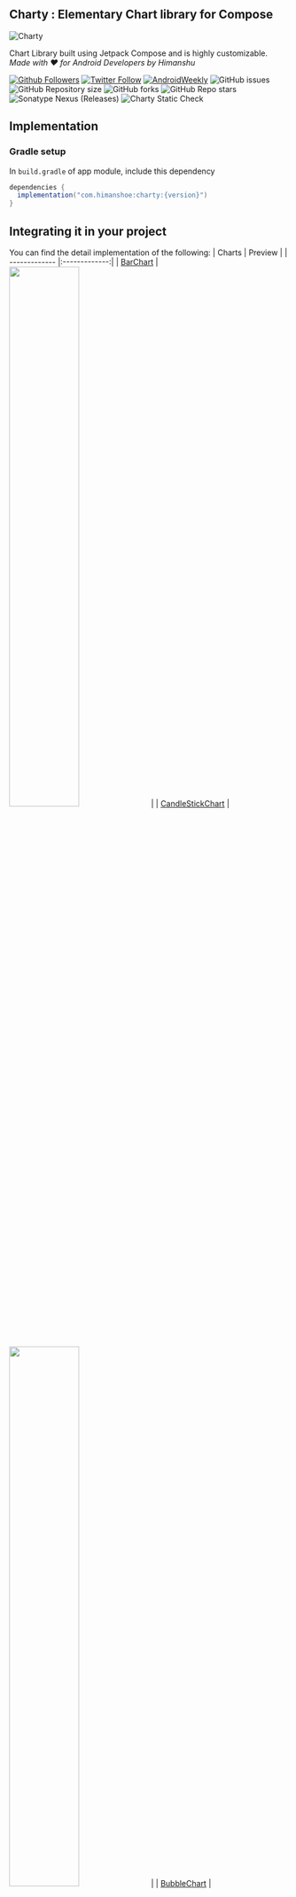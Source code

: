 ## Charty : Elementary Chart library for Compose

![Charty](image/charty-banner.png)

Chart Library built using Jetpack Compose and is highly customizable.
_Made with ❤️ for Android Developers by Himanshu_

[![Github Followers](https://img.shields.io/github/followers/hi-manshu?label=Follow&style=social)](https://github.com/hi-manshu)
[![Twitter Follow](https://img.shields.io/twitter/follow/hi_man_shoe?label=Follow&style=social)](https://twitter.com/hi_man_shoe)
[![AndroidWeekly](https://img.shields.io/badge/Featured%20in%20androidweekly.net-%23532-orange)](https://androidweekly.net/issues/issue-532)
![GitHub issues](https://img.shields.io/github/issues/hi-manshu/charty)
![GitHub Repository size](https://img.shields.io/github/repo-size/hi-manshu/charty)
![GitHub forks](https://img.shields.io/github/forks/hi-manshu/charty)
![GitHub Repo stars](https://img.shields.io/github/stars/hi-manshu/charty)
![Sonatype Nexus (Releases)](https://img.shields.io/nexus/r/com.himanshoe/charty)
![Charty Static Check](https://github.com/github/docs/actions/workflows/static-check.yml/badge.svg)


## Implementation

### Gradle setup

In `build.gradle` of app module, include this dependency

```gradle
dependencies {
  implementation("com.himanshoe:charty:{version}")
}
```

## Integrating it in your project

You can find the detail implementation of the following:
| Charts        | Preview           |
| ------------- |:-------------:|
| [BarChart](docs/BARCHART.md)      | <img src="image/demo/barchart.png" width=50% height=50%> |
| [CandleStickChart](docs/CANDLECHART.md)      | <img src="image/demo/candlestickchart.png" width=50% height=50%> |
| [BubbleChart](docs/BUBBLECHART.md)     | <img src="image/demo/barchart.png" width=50% height=50%> |
| [StackedBarChart](docs/STACKEDBARCHART.md)     | <img src="image/demo/stackedbarchart.png" width=50% height=50%> |
| [GroupedBarChart](docs/GROUPEDBARCHART.md)    | <img src="image/demo/groupbarhchart.png" width=50% height=50%> |
| [CircleChart](docs/CIRCLECHART.md)    | <img src="image/demo/circlechart.png" width=50% height=50%> |
| [PointChart](docs/POINTCHART.md)   | <img src="image/demo/pointchart.png" width=50% height=50%> |
| [LineChart](docs/LINECHART.md)  | <img src="image/demo/linechart.png" width=50% height=50%> |
| [CurveLineChart](docs/CURVEDLINECHART.md) | <img src="image/demo/curvedlinechart.png" width=50% height=50%> |
| [AreaChart](docs/AREACHART.md) | <img src="image/demo/areachart.png" width=50% height=50%> |
| [GaugeChart](docs/GAUGECHART.md) | <img src="image/demo/gaugechart.png" width=50% height=50%> |
| [PieChart](docs/PIECHART.md) | <img src="image/demo/Piechart.png" width=50% height=50%> |

### Contribution

Please feel free to fork it and open a PR.

## License

    Copyright 2023 Charty Contributors

    Licensed under the Apache License, Version 2.0 (the "License");
    you may not use this file except in compliance with the License.
    You may obtain a copy of the License at

        http://www.apache.org/licenses/LICENSE-2.0

    Unless required by applicable law or agreed to in writing, software
    distributed under the License is distributed on an "AS IS" BASIS,
    WITHOUT WARRANTIES OR CONDITIONS OF ANY KIND, either express or implied.
    See the License for the specific language governing permissions and
    limitations under the License.